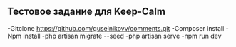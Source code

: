 
## Тестовое задание для Keep-Calm
-Gitclone https://github.com/guselnikovv/comments.git
-Composer install
-Npm install
-php artisan migrate --seed
-php artisan serve
-npm run dev
